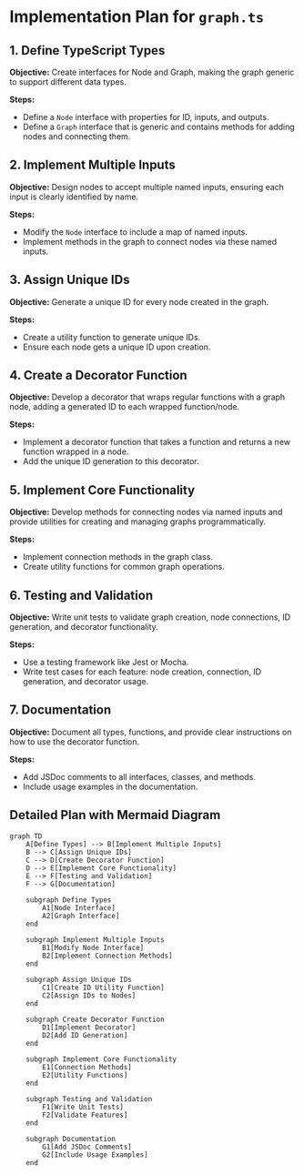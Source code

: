 # Implementation Plan for `graph.ts`

## 1. Define TypeScript Types

**Objective:** Create interfaces for Node and Graph, making the graph generic to support different data types.

**Steps:**
- Define a `Node` interface with properties for ID, inputs, and outputs.
- Define a `Graph` interface that is generic and contains methods for adding nodes and connecting them.

## 2. Implement Multiple Inputs

**Objective:** Design nodes to accept multiple named inputs, ensuring each input is clearly identified by name.

**Steps:**
- Modify the `Node` interface to include a map of named inputs.
- Implement methods in the graph to connect nodes via these named inputs.

## 3. Assign Unique IDs

**Objective:** Generate a unique ID for every node created in the graph.

**Steps:**
- Create a utility function to generate unique IDs.
- Ensure each node gets a unique ID upon creation.

## 4. Create a Decorator Function

**Objective:** Develop a decorator that wraps regular functions with a graph node, adding a generated ID to each wrapped function/node.

**Steps:**
- Implement a decorator function that takes a function and returns a new function wrapped in a node.
- Add the unique ID generation to this decorator.

## 5. Implement Core Functionality

**Objective:** Develop methods for connecting nodes via named inputs and provide utilities for creating and managing graphs programmatically.

**Steps:**
- Implement connection methods in the graph class.
- Create utility functions for common graph operations.

## 6. Testing and Validation

**Objective:** Write unit tests to validate graph creation, node connections, ID generation, and decorator functionality.

**Steps:**
- Use a testing framework like Jest or Mocha.
- Write test cases for each feature: node creation, connection, ID generation, and decorator usage.

## 7. Documentation

**Objective:** Document all types, functions, and provide clear instructions on how to use the decorator function.

**Steps:**
- Add JSDoc comments to all interfaces, classes, and methods.
- Include usage examples in the documentation.

## Detailed Plan with Mermaid Diagram

```mermaid
graph TD
    A[Define Types] --> B[Implement Multiple Inputs]
    B --> C[Assign Unique IDs]
    C --> D[Create Decorator Function]
    D --> E[Implement Core Functionality]
    E --> F[Testing and Validation]
    F --> G[Documentation]

    subgraph Define Types
        A1[Node Interface]
        A2[Graph Interface]
    end

    subgraph Implement Multiple Inputs
        B1[Modify Node Interface]
        B2[Implement Connection Methods]
    end

    subgraph Assign Unique IDs
        C1[Create ID Utility Function]
        C2[Assign IDs to Nodes]
    end

    subgraph Create Decorator Function
        D1[Implement Decorator]
        D2[Add ID Generation]
    end

    subgraph Implement Core Functionality
        E1[Connection Methods]
        E2[Utility Functions]
    end

    subgraph Testing and Validation
        F1[Write Unit Tests]
        F2[Validate Features]
    end

    subgraph Documentation
        G1[Add JSDoc Comments]
        G2[Include Usage Examples]
    end